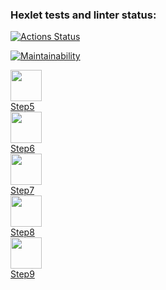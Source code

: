 ### Hexlet tests and linter status:
[![Actions Status](https://github.com/pavel-001/java-project-61/workflows/hexlet-check/badge.svg)](https://github.com/pavel-001/java-project-61/actions)

[![Maintainability](https://api.codeclimate.com/v1/badges/065136fc3c016f2f5eb2/maintainability)](https://codeclimate.com/github/pavel-001/java-project-61/maintainability)

[<div><img src="https://asciinema.org/images/logo-red-949d10005bb389d1ae900a13b5ac53d7.svg " width="50" height="50"><figcaption>Step5</figcaption><div>](https://asciinema.org/a/TimuGElmFHK12tFx4rosemR47)
[<div><img src="https://asciinema.org/images/logo-red-949d10005bb389d1ae900a13b5ac53d7.svg " width="50" height="50"><figcaption>Step6</figcaption><div>](https://asciinema.org/a/8a8adwi3skdt7fwh7rGIcL3b0)
[<div><img src="https://asciinema.org/images/logo-red-949d10005bb389d1ae900a13b5ac53d7.svg " width="50" height="50"><figcaption>Step7</figcaption><div>](https://asciinema.org/a/fMkloRs9HKktoPn74cAIUhRxy)
[<div><img src="https://asciinema.org/images/logo-red-949d10005bb389d1ae900a13b5ac53d7.svg " width="50" height="50"><figcaption>Step8</figcaption><div>](https://asciinema.org/a/z365dHyA5jszrPKkZIiuN4PlD)
[<div><img src="https://asciinema.org/images/logo-red-949d10005bb389d1ae900a13b5ac53d7.svg " width="50" height="50"><figcaption>Step9</figcaption><div>](https://asciinema.org/a/XMFlDlP7zOTykoT3dJcvCpP2d)